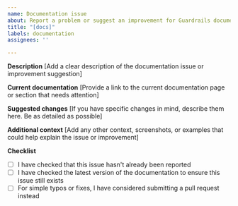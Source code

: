 ```yaml
---
name: Documentation issue
about: Report a problem or suggest an improvement for Guardrails documentation
title: "[docs]"
labels: documentation
assignees: ''

---
```


**Description**
[Add a clear description of the documentation issue or improvement suggestion]

**Current documentation**
[Provide a link to the current documentation page or section that needs attention]

**Suggested changes**
[If you have specific changes in mind, describe them here. Be as detailed as possible]

**Additional context**
[Add any other context, screenshots, or examples that could help explain the issue or improvement]

**Checklist**
- [ ] I have checked that this issue hasn't already been reported
- [ ] I have checked the latest version of the documentation to ensure this issue still exists
- [ ] For simple typos or fixes, I have considered submitting a pull request instead
